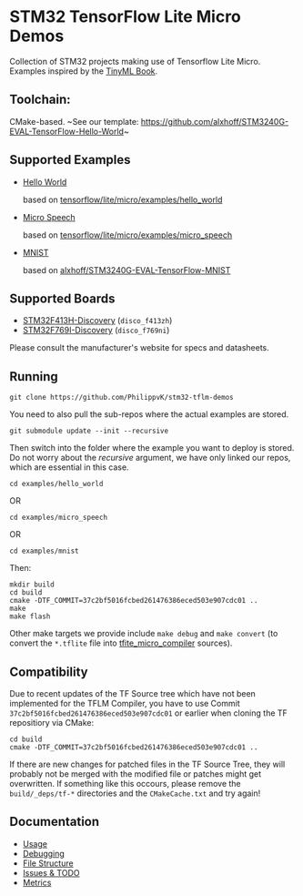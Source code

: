 # STM32 TensorFlow Lite Micro Demos
Collection of STM32 projects making use of Tensorflow Lite Micro. Examples inspired by the [TinyML Book](https://www.oreilly.com/library/view/tinyml/9781492052036/).

## Toolchain:
CMake-based. ~See our template: https://github.com/alxhoff/STM3240G-EVAL-TensorFlow-Hello-World~

## Supported Examples
- [Hello World](https://github.com/PhilippvK/stm32-tflm-hello-world)

  based on [tensorflow/lite/micro/examples/hello_world](https://github.com/tensorflow/tensorflow/tree/master/tensorflow/lite/micro/examples/hello_world)
- [Micro Speech](https://github.com/PhilippvK/stm32-tflm-micro-speech)

  based on [tensorflow/lite/micro/examples/micro_speech](https://github.com/tensorflow/tensorflow/tree/master/tensorflow/lite/micro/examples/micro_speech)
- [MNIST](https://github.com/PhilippvK/stm32-tflm-mnist)

  based on [alxhoff/STM3240G-EVAL-TensorFlow-MNIST](https://github.com/alxhoff/STM3240G-EVAL-TensorFlow-MNIST)

## Supported Boards
- [STM32F413H-Discovery](https://www.st.com/content/st_com/en/products/microcontrollers-microprocessors/stm32-32-bit-arm-cortex-mcus/stm32-high-performance-mcus/stm32f4-series/stm32f413-423/stm32f413zh.html#documentation) (`disco_f413zh`)
- [STM32F769I-Discovery](https://www.st.com/content/st_com/en/products/microcontrollers-microprocessors/stm32-32-bit-arm-cortex-mcus/stm32-high-performance-mcus/stm32f7-series/stm32f7x9/stm32f769ni.html#documentation) (`disco_f769ni`)

Please consult the manufacturer's website for specs and datasheets.

## Running
```
git clone https://github.com/PhilippvK/stm32-tflm-demos
```
You need to also pull the sub-repos where the actual examples are stored.
```
git submodule update --init --recursive
```
Then switch into the folder where the example you want to deploy is stored. Do not worry about the *recursive* argument, we have only linked our repos, which are essential in this case.
```
cd examples/hello_world
```
OR
```
cd examples/micro_speech
```
OR
```
cd examples/mnist
```
Then:
```
mkdir build
cd build
cmake -DTF_COMMIT=37c2bf5016fcbed261476386eced503e907cdc01 ..
make
make flash
```

Other make targets we provide include `make debug` and `make convert` (to convert the `*.tflite` file into [tfite_micro_compiler](https://github.com/tum-ei-eda/tflite_micro_compiler) sources).

## Compatibility
Due to recent updates of the TF Source tree which have not been implemented for the TFLM Compiler, you have to use Commit `37c2bf5016fcbed261476386eced503e907cdc01` or earlier when cloning the TF repositiory via CMake:

```
cd build
cmake -DTF_COMMIT=37c2bf5016fcbed261476386eced503e907cdc01 ..
```

If there are new changes for patched files in the TF Source Tree, they will probably not be merged with the modified file or patches might get overwritten. If something like this occours, please remove the `build/_deps/tf-*` directories and the `CMakeCache.txt` and try again!

## Documentation
- [Usage](docs/Usage.md)  
- [Debugging](docs/Debugging.md)
- [File Structure](docs/File-Structure.md)  
- [Issues & TODO](docs/Known-Issues-TODOs.md)  
- [Metrics](docs/Metrics.md)
